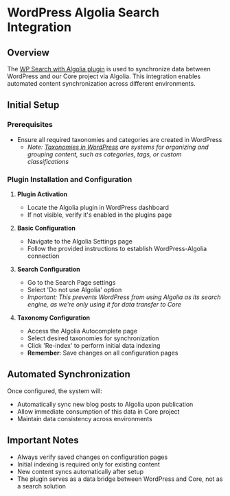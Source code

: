 # WordPress Algolia Search Integration

## Overview

The [WP Search with Algolia plugin](https://wordpress.org/plugins/wp-search-with-algolia/) is used to synchronize data between WordPress and our Core project via Algolia. This integration enables automated content synchronization across different environments.

## Initial Setup

### Prerequisites

- Ensure all required taxonomies and categories are created in WordPress
  - _Note: [Taxonomies in WordPress](https://www.hostinger.com/tutorials/wordpress-taxonomy/#:~:text=WordPress%20Taxonomy%20is%20a%20way,to%20meet%20specific%20website%20needs.) are systems for organizing and grouping content, such as categories, tags, or custom classifications_

### Plugin Installation and Configuration

1. **Plugin Activation**
   - Locate the Algolia plugin in WordPress dashboard
   - If not visible, verify it's enabled in the plugins page

2. **Basic Configuration**
   - Navigate to the Algolia Settings page
   - Follow the provided instructions to establish WordPress-Algolia connection

3. **Search Configuration**
   - Go to the Search Page settings
   - Select 'Do not use Algolia' option
   - _Important: This prevents WordPress from using Algolia as its search engine, as we're only using it for data transfer to Core_

4. **Taxonomy Configuration**
   - Access the Algolia Autocomplete page
   - Select desired taxonomies for synchronization
   - Click 'Re-index' to perform initial data indexing
   - **Remember**: Save changes on all configuration pages

## Automated Synchronization

Once configured, the system will:

- Automatically sync new blog posts to Algolia upon publication
- Allow immediate consumption of this data in Core project
- Maintain data consistency across environments

## Important Notes

- Always verify saved changes on configuration pages
- Initial indexing is required only for existing content
- New content syncs automatically after setup
- The plugin serves as a data bridge between WordPress and Core, not as a search solution
